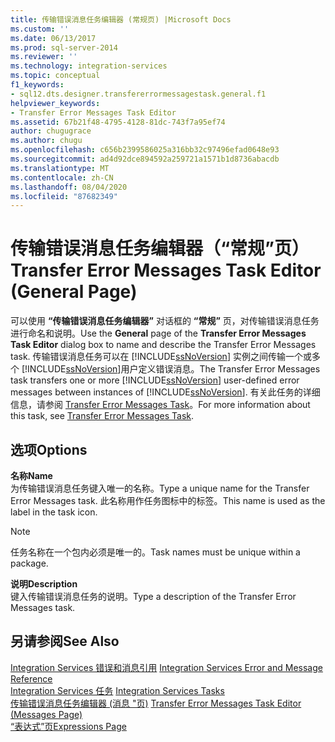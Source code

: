```yaml
---
title: 传输错误消息任务编辑器 (常规页) |Microsoft Docs
ms.custom: ''
ms.date: 06/13/2017
ms.prod: sql-server-2014
ms.reviewer: ''
ms.technology: integration-services
ms.topic: conceptual
f1_keywords:
- sql12.dts.designer.transfererrormessagestask.general.f1
helpviewer_keywords:
- Transfer Error Messages Task Editor
ms.assetid: 67b21f48-4795-4128-81dc-743f7a95ef74
author: chugugrace
ms.author: chugu
ms.openlocfilehash: c656b2399586025a316bb32c97496efad0648e93
ms.sourcegitcommit: ad4d92dce894592a259721a1571b1d8736abacdb
ms.translationtype: MT
ms.contentlocale: zh-CN
ms.lasthandoff: 08/04/2020
ms.locfileid: "87682349"
---
```

# <a name="transfer-error-messages-task-editor-general-page"></a><span data-ttu-id="4ae4f-102">传输错误消息任务编辑器（“常规”页）</span><span class="sxs-lookup"><span data-stu-id="4ae4f-102">Transfer Error Messages Task Editor (General Page)</span></span>
  <span data-ttu-id="4ae4f-103">可以使用 **“传输错误消息任务编辑器”** 对话框的 **“常规”** 页，对传输错误消息任务进行命名和说明。</span><span class="sxs-lookup"><span data-stu-id="4ae4f-103">Use the **General** page of the **Transfer Error Messages Task Editor** dialog box to name and describe the Transfer Error Messages task.</span></span> <span data-ttu-id="4ae4f-104">传输错误消息任务可以在 [!INCLUDE[ssNoVersion](../includes/ssnoversion-md.md)] 实例之间传输一个或多个 [!INCLUDE[ssNoVersion](../includes/ssnoversion-md.md)]用户定义错误消息。</span><span class="sxs-lookup"><span data-stu-id="4ae4f-104">The Transfer Error Messages task transfers one or more [!INCLUDE[ssNoVersion](../includes/ssnoversion-md.md)] user-defined error messages between instances of [!INCLUDE[ssNoVersion](../includes/ssnoversion-md.md)].</span></span> <span data-ttu-id="4ae4f-105">有关此任务的详细信息，请参阅 [Transfer Error Messages Task](control-flow/transfer-error-messages-task.md)。</span><span class="sxs-lookup"><span data-stu-id="4ae4f-105">For more information about this task, see [Transfer Error Messages Task](control-flow/transfer-error-messages-task.md).</span></span>  
  
## <a name="options"></a><span data-ttu-id="4ae4f-106">选项</span><span class="sxs-lookup"><span data-stu-id="4ae4f-106">Options</span></span>  
 <span data-ttu-id="4ae4f-107">**名称**</span><span class="sxs-lookup"><span data-stu-id="4ae4f-107">**Name**</span></span>  
 <span data-ttu-id="4ae4f-108">为传输错误消息任务键入唯一的名称。</span><span class="sxs-lookup"><span data-stu-id="4ae4f-108">Type a unique name for the Transfer Error Messages task.</span></span> <span data-ttu-id="4ae4f-109">此名称用作任务图标中的标签。</span><span class="sxs-lookup"><span data-stu-id="4ae4f-109">This name is used as the label in the task icon.</span></span>  
  
> [!NOTE]  
>  <span data-ttu-id="4ae4f-110">任务名称在一个包内必须是唯一的。</span><span class="sxs-lookup"><span data-stu-id="4ae4f-110">Task names must be unique within a package.</span></span>  
  
 <span data-ttu-id="4ae4f-111">**说明**</span><span class="sxs-lookup"><span data-stu-id="4ae4f-111">**Description**</span></span>  
 <span data-ttu-id="4ae4f-112">键入传输错误消息任务的说明。</span><span class="sxs-lookup"><span data-stu-id="4ae4f-112">Type a description of the Transfer Error Messages task.</span></span>  
  
## <a name="see-also"></a><span data-ttu-id="4ae4f-113">另请参阅</span><span class="sxs-lookup"><span data-stu-id="4ae4f-113">See Also</span></span>  
 <span data-ttu-id="4ae4f-114">[Integration Services 错误和消息引用](../../2014/integration-services/integration-services-error-and-message-reference.md) </span><span class="sxs-lookup"><span data-stu-id="4ae4f-114">[Integration Services Error and Message Reference](../../2014/integration-services/integration-services-error-and-message-reference.md) </span></span>  
 <span data-ttu-id="4ae4f-115">[Integration Services 任务](control-flow/integration-services-tasks.md) </span><span class="sxs-lookup"><span data-stu-id="4ae4f-115">[Integration Services Tasks](control-flow/integration-services-tasks.md) </span></span>  
 <span data-ttu-id="4ae4f-116">[传输错误消息任务编辑器 &#40;消息 "页&#41;](../../2014/integration-services/transfer-error-messages-task-editor-messages-page.md) </span><span class="sxs-lookup"><span data-stu-id="4ae4f-116">[Transfer Error Messages Task Editor &#40;Messages Page&#41;](../../2014/integration-services/transfer-error-messages-task-editor-messages-page.md) </span></span>  
 [<span data-ttu-id="4ae4f-117">“表达式”页</span><span class="sxs-lookup"><span data-stu-id="4ae4f-117">Expressions Page</span></span>](expressions/expressions-page.md)  
  
  
